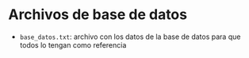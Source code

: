 # Archivos de base de datos

- `base_datos.txt`: archivo con los datos de la base de datos para que todos lo tengan como referencia 
